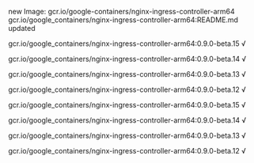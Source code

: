 new Image: gcr.io/google-containers/nginx-ingress-controller-arm64
gcr.io/google_containers/nginx-ingress-controller-arm64:README.md updated 

gcr.io/google_containers/nginx-ingress-controller-arm64:0.9.0-beta.15 √

gcr.io/google_containers/nginx-ingress-controller-arm64:0.9.0-beta.14 √

gcr.io/google_containers/nginx-ingress-controller-arm64:0.9.0-beta.13 √

gcr.io/google_containers/nginx-ingress-controller-arm64:0.9.0-beta.12 √

gcr.io/google_containers/nginx-ingress-controller-arm64:0.9.0-beta.15 √

gcr.io/google_containers/nginx-ingress-controller-arm64:0.9.0-beta.14 √

gcr.io/google_containers/nginx-ingress-controller-arm64:0.9.0-beta.13 √

gcr.io/google_containers/nginx-ingress-controller-arm64:0.9.0-beta.12 √

